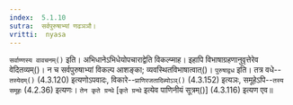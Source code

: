 ```yaml
---
index:  5.1.10
sutra:  सर्वपुरुषाभ्यां णढञञौ।
vritti:  nyasa
---
```


`सर्वाण्णस्य वावचनम्()` इति। अभिधानेऽभिधेयोपचाराद्वेति विकल्प्माह। इहापि विभाषाग्रहणानुवृत्तेरेव वेदितव्यम्()। न च सर्वपुरुषाभ्यां विकल्प आशङ्का; व्यवस्थितविभाषात्वात्()। 
`पुरुषाद्वध` इति। तत्र वधे--`तस्येदम्()` (4.3.120) इत्यणोऽपवादः, विकारे--`प्राणिरजतादिब्योऽञ्()` (4.3.152) इत्यञः, समूहेऽपि--`तस्य समूहः` (4.2.36) इत्यणः। `तेन कृते ग्रन्थे` [`कृते ग्रन्थे` इत्येव पाणिनीयं सूत्रम्()] (4.3.116) इत्यण एव॥
